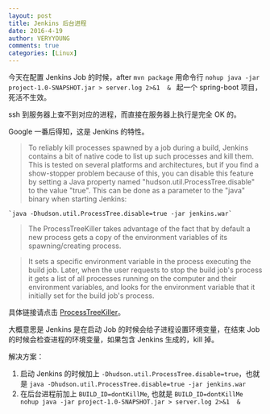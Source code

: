 ```yaml
---
layout: post
title: Jenkins 后台进程
date: 2016-4-19
author: VERYYOUNG
comments: true
categories: [Linux]
---
```


今天在配置 Jenkins Job 的时候，after `mvn package` 用命令行 `nohup java -jar project-1.0-SNAPSHOT.jar > server.log 2>&1  &
` 起一个 spring-boot 项目，死活不生效。

ssh 到服务器上查不到对应的进程，而直接在服务器上执行是完全 OK 的。



<!-- more -->

Google 一番后得知，这是 Jenkins 的特性。

>To reliably kill processes spawned by a job during a build, Jenkins contains a bit of native code to list up such processes and kill them. This is tested on several platforms and architectures, but if you find a show-stopper problem because of this, you can disable this feature by setting a Java property named "hudson.util.ProcessTree.disable" to the value "true".
This can be done as a parameter to the "java" binary when starting Jenkins:
    
    `java -Dhudson.util.ProcessTree.disable=true -jar jenkins.war`
    
    
>The ProcessTreeKiller takes advantage of the fact that by default a new process gets a copy of the environment variables of its spawning/creating process.

>It sets a specific environment variable in the process executing the build job. Later, when the user requests to stop the build job's process it gets a list of all processes running on the computer and their environment variables, and looks for the environment variable that it initially set for the build job's process.
    
    
具体链接请点击 [ProcessTreeKiller](https://wiki.jenkins-ci.org/display/JENKINS/ProcessTreeKiller)。

大概意思是 Jenkins 是在启动 Job 的时候会给子进程设置环境变量，在结束 Job 的时候会检查进程的环境变量，如果包含 Jenkins 生成的，kill 掉。

解决方案：

1.  启动 Jenkins 的时候加上 `-Dhudson.util.ProcessTree.disable=true`，也就是 `java -Dhudson.util.ProcessTree.disable=true -jar jenkins.war`
2.  在后台进程前加上 `BUILD_ID=dontKillMe`, 也就是 `BUILD_ID=dontKillMe 
nohup java -jar project-1.0-SNAPSHOT.jar > server.log 2>&1  &`





